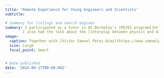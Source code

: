 ```yaml
---
title: 'Remote Experience for Young Engineers and Scientists'
subtitle: 

# Summary for listings and search engines
summary: I participated as a tutor in UC Berkeley's [REYES program](https://iaifi.org/outreach.html) and I had to the honor to work with talented students from around the world. 
        I also had the talk about the [interplay between physics and AI](https://www.youtube.com/watch?v=VI30D2jOhC4&t=1828s).
image:
  caption: Together with [Víctor Samuel Pérez-Díaz](https://www.samuelperezdi.com) presenting our recent \#ICML2024 paper at IAIFI.
  size: Large
  focal_point: Smart


# Date published
date: '2024-09-17T00:00:00Z'
---
```





